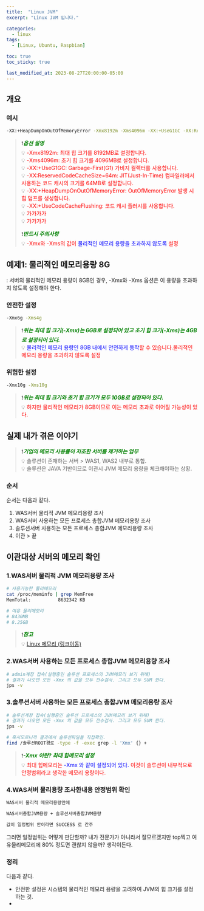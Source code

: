 ```yaml
---
title:  "Linux JVM"
excerpt: "Linux JVM 입니다."

categories:
  - linux
tags:
  - [Linux, Ubuntu, Raspbian]

toc: true
toc_sticky: true

last_modified_at: 2023-08-27T20:00:00-05:00
---
```



## 개요
### 예시
```bash
-XX:+HeapDumpOnOutOfMemoryError -Xmx8192m -Xms4096m -XX:+UseG1GC -XX:ReservedCodeCacheSize=64m -XX:+UseCodeCacheFlushing

```

> ❗<span style='color:green'>***옵션 설명***</span>  
> 💡 <span style='color:red'>-Xmx8192m: 최대 힙 크기를 8192MB로 설정합니다.</span>  
> 💡 <span style='color:red'>-Xms4096m: 초기 힙 크기를 4096MB로 설정합니다.</span>  
> 💡 <span style='color:red'>-XX:+UseG1GC: Garbage-First(G1) 가비지 컬렉터를 사용합니다.</span>  
> 💡 <span style='color:red'>-XX:ReservedCodeCacheSize=64m: JIT(Just-In-Time) 컴파일러에서 사용하는 코드 캐시의 크기를 64MB로 설정합니다.</span>  
> 💡 <span style='color:red'>-XX:+HeapDumpOnOutOfMemoryError: OutOfMemoryError 발생 시 힙 덤프를 생성합니다.</span>  
> 💡 <span style='color:red'>-XX:+UseCodeCacheFlushing: 코드 캐시 플러시를 사용합니다.</span>  
> 💡 <span style='color:red'>가가가가</span>  
> 💡 <span style='color:red'>가가가가</span>  
>   
> ❗<span style='color:green'>***반드시 주의사항***</span>  
> 💡 <span style='color:red'>-Xmx와 -Xms의 값이 <span style='color:blue'>물리적인 메모리 용량을 초과하지 않도록</span> 설정</span>  




## 예제1: 물리적인 메모리용량 8G
: 서버의 물리적인 메모리 용량이 8GB인 경우, -Xmx와 -Xms 옵션은 이 용량을 초과하지 않도록 설정해야 한다.  

### 안전한 설정
```bash
-Xmx6g -Xms4g

```
> ❗<span style='color:green'>***위는 최대 힙 크기(-Xmx)는 6GB로 설정되어 있고 초기 힙 크기(-Xms)는 4GB로 설정되어 있다.***</span>  
> 💡 <span style='color:red'><span style='color:blue'>물리적인 메모리 용량인 8GB 내에서 안전하게 동작</span>할 수 있습니다.물리적인 메모리 용량을 초과하지 않도록 설정</span>  


### 위험한 설정
```bash
-Xmx10g -Xms10g

```
> ❗<span style='color:green'>***위는 최대 힙 크기와 초기 힙 크기가 모두 10GB로 설정되어 있다.***</span>  
> 💡 <span style='color:red'>하지만 물리적인 메모리가 8GB이므로 이는 메모리 초과로 이어질 가능성이 있다.</span>  



## 실제 내가 겪은 이야기
> ❗<span style='color:green'>***기업의 메모리 사용률이 저조한 서버를 제거하는 업무***</span>  
> 💡 솔루션이 존재하는 서버 > WAS1, WAS2 내부로 통합.  
> 💡 솔루션은 JAVA 기반이므로 이관시 JVM 메모리 용량을 체크해야하는 상황.  


### 순서
순서는 다음과 같다.  
1. WAS서버 물리적 JVM 메모리용량 조사  
2. WAS서버 사용하는 모든 프로세스 총합JVM 메모리용량 조사  
3. 솔루션서버 사용하는 모든 프로세스 총합JVM 메모리용량 조사  
4. 이관 > 끝  



## 이관대상 서버의 메모리 확인
### 1.WAS서버 물리적 JVM 메모리용량 조사
```bash
# 사용가능한 물리메모리
cat /proc/meminfo | grep MemFree
MemTotal:          8632342 KB 

# 여유 물리메모리
# 8430MB
# 8.25GB  

```

> ❗<span style='color:green'>***참고***</span>  
> 💡 [Linux 메모리 (링크이동)](http://git.blang.co.kr/linux/Linux-%EB%A9%94%EB%AA%A8%EB%A6%AC/)


### 2.WAS서버 사용하는 모든 프로세스 총합JVM 메모리용량 조사  
```bash
# admin계정 접속(실행중인 솔루션 프로세스의 JVM메모리 보기 위해)
# 결과가 나오면 모든 -Xmx 의 값을 모두 전수검사. 그리고 모두 SUM 한다.
jps -v

```


### 3.솔루션서버 사용하는 모든 프로세스 총합JVM 메모리용량 조사
```bash
# 솔루션계정 접속(실행중인 솔루션 프로세스의 JVM메모리 보기 위해)
# 결과가 나오면 모든 -Xmx 의 값을 모두 전수검사. 그리고 모두 SUM 한다.
jps -v

```
```bash
# 혹시모르니까 결과에서 솔루션파일들 직접확인.
find /솔루션ROOT경로 -type -f -exec grep -l 'Xmx' {} +

```
> ❗<span style='color:green'>***-Xmx 이란? 최대 힙메모리 설정***</span>  
> 💡 <span style='color:red'>최대 힙메모리는 <span style='color:blue'>-Xmx 와 같이 설정되어 있다.</span> 이것이 솔루션이 내부적으로 안정범위라고 생각한 메모리 용량이다.</span>  


### 4.WAS서버 물리용량 조사한내용 안정범위 확인
```bash
WAS서버 물리적 메모리용량안에 

WAS서버총합JVM용량 + 솔루션서버총합JVM용량 

값이 일정범위 안이라면 SUCCESS 로 간주

```

그러면 일정범위는 어떻게 판단할까? 내가 전문가가 아니라서 잘모르겠지만 top찍고 여유물리메모리에 80% 정도면 괜찮지 않을까? 생각이든다.



### 정리 
다음과 같다.
- 안전한 설정은 시스템의 물리적인 메모리 용량을 고려하여 JVM의 힙 크기를 설정하는 것. 
- 
